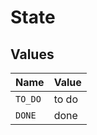 # State


## Values

| Name    | Value   |
| ------- | ------- |
| `TO_DO` | to do   |
| `DONE`  | done    |